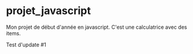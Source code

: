 projet_javascript
=================

Mon projet de début d'année en javascript. C'est une calculatrice avec des items.

Test d'update #1
